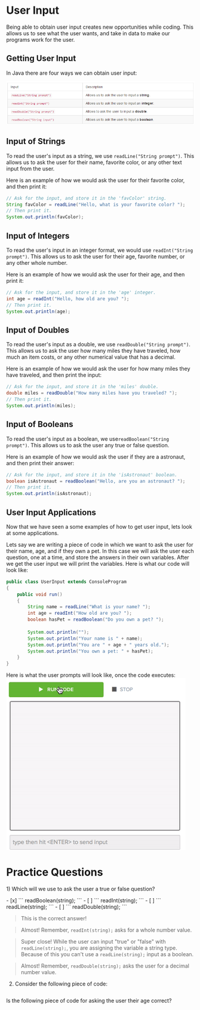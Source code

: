 # User Input

Being able to obtain user input creates new opportunities while coding. This allows us to see what the user wants, and take in data to make our programs work for the user.

## Getting User Input

In Java there are four ways we can obtain user input:

!["User Input Table"](../static/basicJava/basic_java_user_input_table.png "User Input Table")

## Input of Strings

To read the user's input as a string, we use ``readLine("String prompt")``. This allows us to ask the user for their name, favorite color, or any other text input from the user.

Here is an example of how we would ask the user for their favorite color, and then print it:

```java
// Ask for the input, and store it in the 'favColor' string.
String favColor = readLine("Hello, what is your favorite color? ");
// Then print it.
System.out.println(favColor);
```

## Input of Integers

To read the user's input in an integer format, we would use ``readInt("String prompt")``. This allows us to ask the user for their age, favorite number, or any other whole number. 

Here is an example of how we would ask the user for their age, and then print it:

```java
// Ask for the input, and store it in the 'age' integer.
int age = readInt("Hello, how old are you? ");
// Then print it.
System.out.println(age);
```

## Input of Doubles

To read the user's input as a double, we use ``readDouble("String prompt")``. This allows us to ask the user how many miles they have traveled, how much an item costs, or any other numerical value that has a decimal.

Here is an example of how we would ask the user for how many miles they have traveled, and then print the input:

```java
// Ask for the input, and store it in the 'miles' double.
double miles = readDouble("How many miles have you traveled? ");
// Then print it.
System.out.println(miles);
```

## Input of Booleans

To read the user's input as a boolean, we use``readBoolean("String prompt")``. This allows us to ask the user any true or false question.

Here is an example of how we would ask the user if they are a astronaut, and then print their answer:

```java
// Ask for the input, and store it in the 'isAstronaut' boolean.
boolean isAstronaut = readBoolean("Hello, are you an astronaut? ");
// Then print it.
System.out.println(isAstronaut);
```

## User Input Applications

Now that we have seen a some examples of how to get user input, lets look at some applications.

Lets say we are writing a piece of code in which we want to ask the user for their name, age, and if they own a pet. In this case we will ask the user each question, one at a time, and store the answers in their own variables. After we get the user input we will print the variables. Here is what our code will look like:

```Java
public class UserInput extends ConsoleProgram
{
    public void run()
    {
        String name = readLine("What is your name? ");
        int age = readInt("How old are you? ");
        boolean hasPet = readBoolean("Do you own a pet? ");
        
        System.out.println("");
        System.out.println("Your name is " + name);
        System.out.println("You are " + age + " years old.");
        System.out.println("You own a pet: " + hasPet);
    }
}
```

Here is what the user prompts will look like, once the code executes:
!["User Input Example"](../static/basicJava/basic_java_user_input_main_example.gif "User Input Example")

# Practice Questions

<p> 1) Which will we use to ask the user a true or false question?</p>
- [x] ``` readBoolean(string); ```
- [ ] ``` readInt(string); ```
- [ ] ``` readLine(string); ```
- [ ] ``` readDouble(string); ```
 
> This is the correct answer!

> Almost! Remember, ``readInt(string);`` asks for a whole number value.

> Super close! While the user can input "true" or "false" with ``readLine(string);``, you are assigning the variable a string type. Because of this you can't use a ``readLine(string);`` input as a boolean.

> Almost! Remember, ``readDouble(string);`` asks the user for a decimal number value.


2) Consider the following piece of code:

```Java

```
<p>Is the following piece of code for asking the user their age correct?</p>











